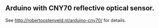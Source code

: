 ## Arduino with CNY70 reflective optical sensor.

See http://robertoostenveld.nl/arduino-cny70/ for details.

